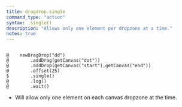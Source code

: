 ```yaml
---
title: dragdrop.single
command_type: "action"
syntax: .single()
description: "Allows only one element per dropzone at a time."
notes: true
---
```


<!--more-->

<pre><code class="language-diff-javascript diff-highlight try-true">
@    newDragDrop("dd")
@        .addDrag(getCanvas("dot"))
@        .addDrop(getCanvas("start"),getCanvas("end"))
@        .offset(25) 
$        .single()
@        .log()
@        .wait()
</code></pre>

+ Will allow only one element on each canvas dropzone at the time.
